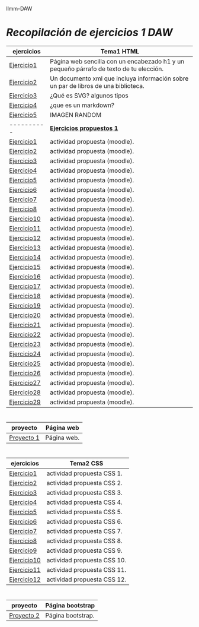 llmm-DAW
# ***Recopilación de ejercicios 1 DAW***
ejercicios | Tema1 HTML
----------|------------
[Ejercicio1](Tema1/act1lm.html)|  Página web sencilla con un encabezado h1 y un pequeño párrafo de texto de tu elección.
[Ejercicio2](Tema1/act2lm.xml)|  Un documento xml que incluya información sobre un par de libros de una biblioteca.
[Ejercicio3](Tema1/svd.html)| ¿Qué es SVG? algunos tipos
[Ejercicio4](Tema1/act4lm.html)| ¿que es un markdown?
[Ejercicio5](IMG/capi.jpg)|IMAGEN RANDOM 
----------| <u>**Ejercicios propuestos 1**</u>
[Ejercicio1](Tema1/act1lm2.html)|  actividad propuesta (moodle).
[Ejercicio2](Tema1/act2lm2.html)|  actividad propuesta (moodle).
[Ejercicio3](Tema1/act3lm2.html)| actividad propuesta (moodle).
[Ejercicio4](Tema1/act4lm2.html)| actividad propuesta (moodle).
[Ejercicio5](Tema1/act5lm2.html)|  actividad propuesta (moodle).
[Ejercicio6](Tema1/act6lm2.html)|  actividad propuesta (moodle).
[Ejercicio7](Tema1/act7lm2.html)|  actividad propuesta (moodle).
[Ejercicio8](Tema1/ejercicio8)|  actividad propuesta (moodle).
[Ejercicio10](Tema1/act10lm2.html)|  actividad propuesta (moodle).
[Ejercicio11](Tema1/act11lm2.html)|  actividad propuesta (moodle).
[Ejercicio12](Tema1/act12lm2.html)|  actividad propuesta (moodle).
[Ejercicio13](Tema1/act13lm2.html)|  actividad propuesta (moodle).
[Ejercicio14](Tema1/act14lm2.html)|  actividad propuesta (moodle).
[Ejercicio15](Tema1/act15lm2.html)|  actividad propuesta (moodle).
[Ejercicio16](Tema1/act16lm2.html)|  actividad propuesta (moodle).
[Ejercicio17](Tema1/ejercicio17)|  actividad propuesta (moodle).
[Ejercicio18](Tema1/ejercicio18)|  actividad propuesta (moodle).
[Ejercicio19](Tema1/ejercicio19)|  actividad propuesta (moodle).
[Ejercicio20](Tema1/ejercicio20)|  actividad propuesta (moodle).
[Ejercicio21](Tema1/ejercicio21)|  actividad propuesta (moodle).
[Ejercicio22](Tema1/ejercicio22)|  actividad propuesta (moodle).
[Ejercicio23](Tema1/ejercicio23)|  actividad propuesta (moodle).
[Ejercicio24](Tema1/act24lm2.html)|  actividad propuesta (moodle).
[Ejercicio25](Tema1/act25lm2.html)|  actividad propuesta (moodle).
[Ejercicio26](Tema1/ejercicio26)|  actividad propuesta (moodle).
[Ejercicio27](Tema1/ejercicio27)|  actividad propuesta (moodle).
[Ejercicio28](Tema1/ejercicio28)|  actividad propuesta (moodle).
[Ejercicio29](Tema1/ejercicio29)|  actividad propuesta (moodle).
#
proyecto | Página web
----------|------------
[Proyecto 1](https://javier-villegas1.github.io/JaviWeb.github.io/index.html)|  Página web.
#
ejercicios | Tema2 CSS
----------|------------
[Ejercicio1](Tema1/act1lm.html)|  actividad propuesta CSS 1.
[Ejercicio2](Tema1/act1lm.html)|  actividad propuesta CSS 2.
[Ejercicio3](Tema1/act1lm.html)|  actividad propuesta CSS 3.
[Ejercicio4](Tema1/act1lm.html)|  actividad propuesta CSS 4.
[Ejercicio5](Tema1/act1lm.html)|  actividad propuesta CSS 5.
[Ejercicio6](Tema1/act1lm.html)|  actividad propuesta CSS 6.
[Ejercicio7](Tema1/act1lm.html)|  actividad propuesta CSS 7.
[Ejercicio8](Tema1/act1lm.html)|  actividad propuesta CSS 8.
[Ejercicio9](Tema1/act1lm.html)|  actividad propuesta CSS 9.
[Ejercicio10](Tema1/act1lm.html)|  actividad propuesta CSS 10.
[Ejercicio11](Tema1/act1lm.html)|  actividad propuesta CSS 11.
[Ejercicio12](Tema1/act1lm.html)|  actividad propuesta CSS 12.
#
proyecto | Página bootstrap
----------|------------
[Proyecto 2](https://javier-villegas1.github.io/mi_sitio_web/)|  Página bootstrap.
#



